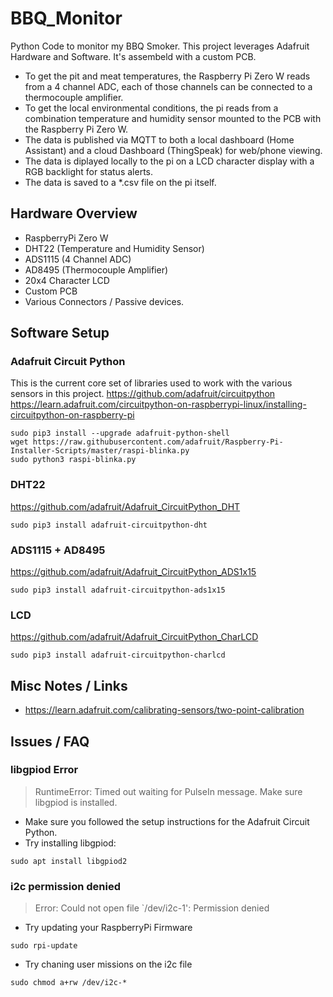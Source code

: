 # BBQ_Monitor
Python Code to monitor my BBQ Smoker. This project leverages Adafruit Hardware and Software. It's assembeld with a custom PCB.

- To get the pit and meat temperatures, the Raspberry Pi Zero W reads from a 4 channel ADC, each of those channels can be connected to a thermocouple amplifier.
- To get the local environmental conditions, the pi reads from a combination temperature and humidity sensor mounted to the PCB with the Raspberry Pi Zero W.
- The data is published via MQTT to both a local dashboard (Home Assistant) and a cloud Dashboard (ThingSpeak) for web/phone viewing.
- The data is diplayed locally to the pi on a LCD character display with a RGB backlight for status alerts.
- The data is saved to a *.csv file on the pi itself.

## Hardware Overview
- RaspberryPi Zero W
- DHT22 (Temperature and Humidity Sensor)
- ADS1115 (4 Channel ADC)
- AD8495 (Thermocouple Amplifier)
- 20x4 Character LCD
- Custom PCB
- Various Connectors / Passive devices.

## Software Setup

### Adafruit Circuit Python
This is the current core set of libraries used to work with the various sensors in this project.
https://github.com/adafruit/circuitpython
https://learn.adafruit.com/circuitpython-on-raspberrypi-linux/installing-circuitpython-on-raspberry-pi
```
sudo pip3 install --upgrade adafruit-python-shell
wget https://raw.githubusercontent.com/adafruit/Raspberry-Pi-Installer-Scripts/master/raspi-blinka.py
sudo python3 raspi-blinka.py
```
### DHT22
https://github.com/adafruit/Adafruit_CircuitPython_DHT
```
sudo pip3 install adafruit-circuitpython-dht
```
### ADS1115 + AD8495
https://github.com/adafruit/Adafruit_CircuitPython_ADS1x15
```
sudo pip3 install adafruit-circuitpython-ads1x15
```
### LCD
https://github.com/adafruit/Adafruit_CircuitPython_CharLCD
```
sudo pip3 install adafruit-circuitpython-charlcd
```
## Misc Notes / Links
- https://learn.adafruit.com/calibrating-sensors/two-point-calibration

## Issues / FAQ
### libgpiod Error
> RuntimeError: Timed out waiting for PulseIn message. Make sure libgpiod is installed.

- Make sure you followed the setup instructions for the Adafruit Circuit Python.
- Try installing libgpiod:
```
sudo apt install libgpiod2
```
### i2c permission denied
> Error: Could not open file `/dev/i2c-1': Permission denied
- Try updating your RaspberryPi Firmware
```
sudo rpi-update
```
- Try chaning user missions on the i2c file
```
sudo chmod a+rw /dev/i2c-*
```
